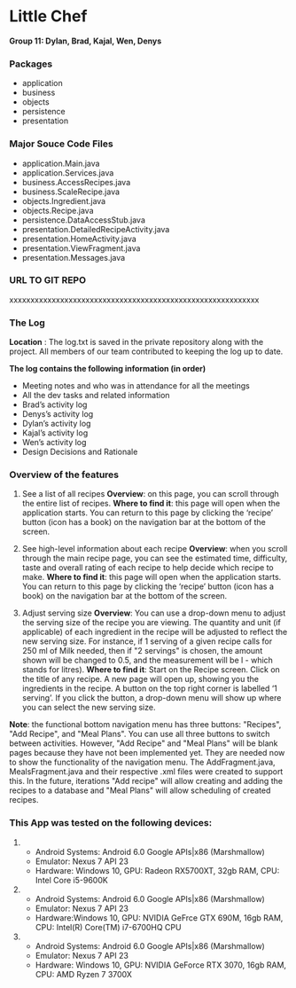 # Little Chef

**Group 11: Dylan, Brad, Kajal, Wen, Denys**

### Packages 
- application
- business 
- objects
- persistence
- presentation 

### Major Souce Code Files
-	application.Main.java
-	application.Services.java
-	business.AccessRecipes.java
-	business.ScaleRecipe.java
-	objects.Ingredient.java
-	objects.Recipe.java
-	persistence.DataAccessStub.java
-	presentation.DetailedRecipeActivity.java
-	presentation.HomeActivity.java
-	presentation.ViewFragment.java 
-	presentation.Messages.java


### URL TO GIT REPO
xxxxxxxxxxxxxxxxxxxxxxxxxxxxxxxxxxxxxxxxxxxxxxxxxxxxxxxxxxx

### The Log

**Location** : The log.txt is saved in the private repository along with the project. All members of our team contributed to keeping the log up to date.

**The log contains the following information (in order)**
-	Meeting notes and who was in attendance for all the meetings
-	All the dev tasks and related information
-	Brad’s activity log
-	Denys’s activity log
-	Dylan’s activity log
-	Kajal’s activity log
-	Wen’s activity log
-	Design Decisions and Rationale

### Overview of the features

1. See a list of all recipes
**Overview**: on this page, you can scroll through the entire list of recipes. 
**Where to find it**: this page will open when the application starts. You can return to this page by clicking the ‘recipe’ button (icon has a book) on the navigation bar at the bottom of the screen.

2.	See high-level information about each recipe
**Overview**: when you scroll through the main recipe page, you can see the estimated time, difficulty, taste and overall rating of each recipe to help decide which recipe to make. 
**Where to find it**: this page will open when the application starts. You can return to this page by clicking the ‘recipe’ button (icon has a book) on the navigation bar at the bottom of the screen.

3.	Adjust serving size
**Overview**: You can use a drop-down menu to adjust the serving size of the recipe you are viewing. The quantity and unit (if applicable) of each ingredient in the recipe will be adjusted to reflect the new serving size. For instance, if 1 serving of a given recipe calls for 250 ml of Milk needed, then if "2 servings" is chosen, the amount shown will be changed to 0.5, and the measurement will be l - which stands for litres).
**Where to find it**: Start on the Recipe screen. Click on the title of any recipe. A new page will open up, showing you the ingredients in the recipe. A button on the top right corner is labelled ‘1 serving’. If you click the button, a drop-down menu will show up where you can select the new serving size. 
	
**Note**: the functional bottom navigation menu has three buttons: "Recipes", "Add Recipe", and "Meal Plans". You can use all three buttons to switch between activities. However, "Add Recipe" and "Meal Plans" will be blank pages because they have not been implemented yet. They are needed now to show the functionality of the navigation menu. The AddFragment.java, MealsFragment.java and their respective .xml files were created to support this. In the future, iterations "Add recipe" will allow creating and adding the recipes to a database and "Meal Plans" will allow scheduling of created recipes.

### This App was tested on the following devices:
1. 
	- Android Systems: Android 6.0 Google APIs|x86 (Marshmallow)
	- Emulator: Nexus 7 API 23
	- Hardware: Windows 10, GPU: Radeon RX5700XT, 32gb RAM, CPU: Intel Core i5-9600K


2.  - Android Systems: Android 6.0 Google APIs|x86 (Marshmallow)
    - Emulator: Nexus 7 API 23
    - Hardware:Windows 10, GPU: NVIDIA GeFrce GTX 690M, 16gb RAM, CPU: Intel(R) Core(TM) i7-6700HQ CPU


3.  - Android Systems: Android 6.0 Google APIs|x86 (Marshmallow)
    - Emulator: Nexus 7 API 23
    - Hardware: Windows 10, GPU: NVIDIA GeForce RTX 3070, 16gb RAM, CPU: AMD Ryzen 7 3700X

